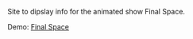 Site to dipslay info for the animated show Final Space.

Demo: [Final Space](https://nisi-final-space.netlify.app/)
